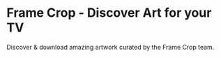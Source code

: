 # Frame Crop - Discover Art for your TV

Discover & download amazing artwork curated by the Frame Crop team.

